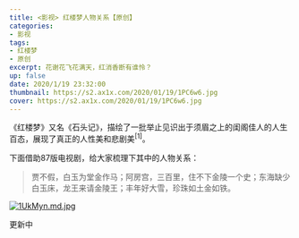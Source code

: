 ```yaml
---
title: <影视> 红楼梦人物关系【原创】
categories:
- 影视
tags: 
- 红楼梦
- 原创
excerpt: 花谢花飞花满天，红消香断有谁怜？
up: false
date: 2020/1/19 23:32:00
thumbnail: https://s2.ax1x.com/2020/01/19/1PC6w6.jpg
cover: https://s2.ax1x.com/2020/01/19/1PC6w6.jpg
---
```

《红楼梦》又名《石头记》，描绘了一批举止见识出于须眉之上的闺阁佳人的人生百态，展现了真正的人性美和悲剧美<sup>[1]</sup>。

下面借助87版电视剧，给大家梳理下其中的人物关系：

> 贾不假，白玉为堂金作马；阿房宫，三百里，住不下金陵一个史；东海缺少白玉床，龙王来请金陵王；丰年好大雪，珍珠如土金如铁。

[![1UkMyn.md.jpg](https://s2.ax1x.com/2020/02/03/1UkMyn.md.jpg)](https://imgchr.com/i/1UkMyn)

更新中